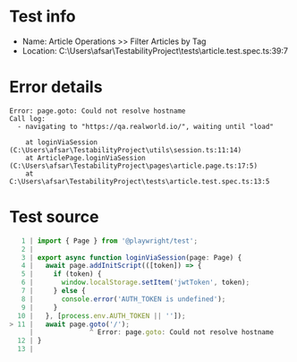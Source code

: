 # Test info

- Name: Article Operations >> Filter Articles by Tag
- Location: C:\Users\afsar\TestabilityProject\tests\article.test.spec.ts:39:7

# Error details

```
Error: page.goto: Could not resolve hostname
Call log:
  - navigating to "https://qa.realworld.io/", waiting until "load"

    at loginViaSession (C:\Users\afsar\TestabilityProject\utils\session.ts:11:14)
    at ArticlePage.loginViaSession (C:\Users\afsar\TestabilityProject\pages\article.page.ts:17:5)
    at C:\Users\afsar\TestabilityProject\tests\article.test.spec.ts:13:5
```

# Test source

```ts
   1 | import { Page } from '@playwright/test';
   2 |
   3 | export async function loginViaSession(page: Page) {
   4 |   await page.addInitScript(([token]) => {
   5 |     if (token) {
   6 |       window.localStorage.setItem('jwtToken', token);
   7 |     } else {
   8 |       console.error('AUTH_TOKEN is undefined');
   9 |     }
  10 |   }, [process.env.AUTH_TOKEN || '']);
> 11 |   await page.goto('/');
     |              ^ Error: page.goto: Could not resolve hostname
  12 | }
  13 |
```